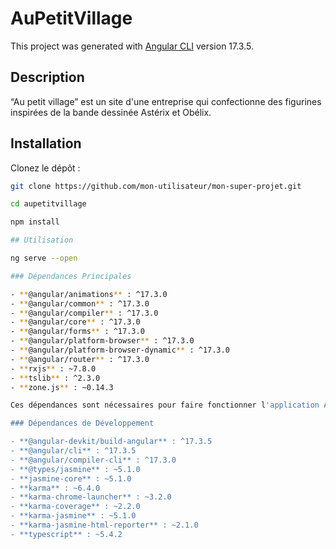# AuPetitVillage

This project was generated with [Angular CLI](https://github.com/angular/angular-cli) version 17.3.5.

## Description

“Au petit village” est un site d'une entreprise qui confectionne des figurines inspirées de la bande
dessinée Astérix et Obélix.

## Installation

Clonez le dépôt :
   ```bash
   git clone https://github.com/mon-utilisateur/mon-super-projet.git

cd aupetitvillage

npm install

## Utilisation

ng serve --open

### Dépendances Principales

- **@angular/animations** : ^17.3.0
- **@angular/common** : ^17.3.0
- **@angular/compiler** : ^17.3.0
- **@angular/core** : ^17.3.0
- **@angular/forms** : ^17.3.0
- **@angular/platform-browser** : ^17.3.0
- **@angular/platform-browser-dynamic** : ^17.3.0
- **@angular/router** : ^17.3.0
- **rxjs** : ~7.8.0
- **tslib** : ^2.3.0
- **zone.js** : ~0.14.3

Ces dépendances sont nécessaires pour faire fonctionner l'application Angular.

### Dépendances de Développement

- **@angular-devkit/build-angular** : ^17.3.5
- **@angular/cli** : ^17.3.5
- **@angular/compiler-cli** : ^17.3.0
- **@types/jasmine** : ~5.1.0
- **jasmine-core** : ~5.1.0
- **karma** : ~6.4.0
- **karma-chrome-launcher** : ~3.2.0
- **karma-coverage** : ~2.2.0
- **karma-jasmine** : ~5.1.0
- **karma-jasmine-html-reporter** : ~2.1.0
- **typescript** : ~5.4.2
 
